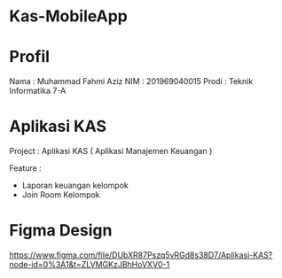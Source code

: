 # Kas-MobileApp

# Profil

Nama    : Muhammad Fahmi Aziz
NIM     : 201969040015
Prodi   : Teknik Informatika 7-A

# Aplikasi KAS

Project : Aplikasi KAS ( Aplikasi Manajemen Keuangan )

Feature :
* Laporan keuangan kelompok
* Join Room Kelompok

# Figma Design

https://www.figma.com/file/DUbXR87Pszq5vRGd8s38D7/Aplikasi-KAS?node-id=0%3A1&t=ZLVMGKzJBhHoVXV0-1
